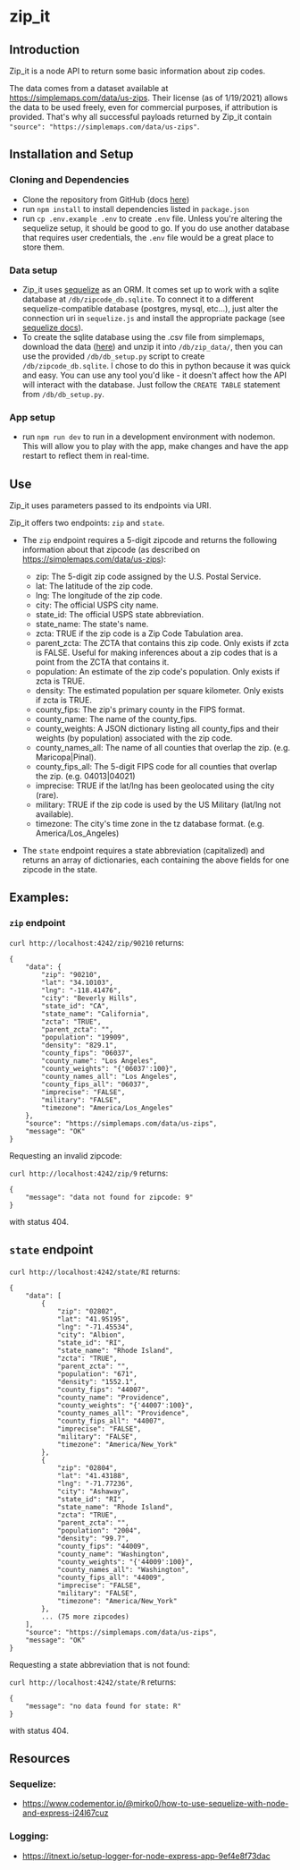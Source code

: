 # zip_it
## Introduction
Zip_it is a node API to return some basic information about zip codes.

The data comes from a dataset available at https://simplemaps.com/data/us-zips. Their license (as of 1/19/2021) allows the data to be used freely, even for commercial purposes, if attribution is provided. That's why all successful payloads returned by Zip_it contain `"source": "https://simplemaps.com/data/us-zips"`.

## Installation and Setup

### Cloning and Dependencies
- Clone the repository from GitHub (docs [here](https://docs.github.com/en/github/creating-cloning-and-archiving-repositories/cloning-a-repository))
- run `npm install` to install dependencies listed in `package.json`
- run `cp .env.example .env` to create `.env` file. Unless you're altering the sequelize setup, it should be good to go. If you do use another database that requires user credentials, the `.env` file would be a great place to store them.

### Data setup
- Zip_it uses [sequelize](https://sequelize.org/) as an ORM. It comes set up to work with a sqlite database at `/db/zipcode_db.sqlite`. To connect it to a different sequelize-compatible database (postgres, mysql, etc...), just alter the connection uri in `sequelize.js` and install the appropriate package (see [sequelize docs](https://sequelize.org/master/manual/getting-started.html)).
- To create the sqlite database using the .csv file from simplemaps, download the data ([here](https://simplemaps.com/data/us-zips)) and unzip it into `/db/zip_data/`, then you can use the provided `/db/db_setup.py` script to create `/db/zipcode_db.sqlite`. I chose to do this in python because it was quick and easy. You can use any tool you'd like - it doesn't affect how the API will interact with the database. Just follow the `CREATE TABLE` statement from `/db/db_setup.py`.

### App setup
- run `npm run dev` to run in a development environment with nodemon. This will allow you to play with the app, make changes and have the app restart to reflect them in real-time.

## Use
Zip_it uses parameters passed to its endpoints via URI.

Zip_it offers two endpoints: `zip` and `state`.

- The `zip` endpoint requires a 5-digit zipcode and returns the following information about that zipcode (as described on https://simplemaps.com/data/us-zips):
  - zip: The 5-digit zip code assigned by the U.S. Postal Service.
  - lat: The latitude of the zip code.
  - lng: The longitude of the zip code.
  - city: The official USPS city name.
  - state_id: The official USPS state abbreviation.
  - state_name: The state's name.
  - zcta: TRUE if the zip code is a Zip Code Tabulation area.
  - parent_zcta: The ZCTA that contains this zip code. Only exists if zcta is FALSE. Useful for making inferences about a zip codes that is a point from the ZCTA that contains it.
  - population: An estimate of the zip code's population. Only exists if zcta is TRUE.
  - density: The estimated population per square kilometer. Only exists if zcta is TRUE.
  - county_fips: The zip's primary county in the FIPS format.
  - county_name: The name of the county_fips.
  - county_weights: A JSON dictionary listing all county_fips and their weights (by population) associated with the zip code.
  - county_names_all: The name of all counties that overlap the zip. (e.g. Maricopa|Pinal).
  - county_fips_all: The 5-digit FIPS code for all counties that overlap the zip. (e.g. 04013|04021)
  - imprecise: TRUE if the lat/lng has been geolocated using the city (rare).
  - military: TRUE if the zip code is used by the US Military (lat/lng not available).
  - timezone: The city's time zone in the tz database format. (e.g. America/Los_Angeles)


- The `state` endpoint requires a state abbreviation (capitalized) and returns an array of dictionaries, each containing the above fields for one zipcode in the state.

## Examples:
### `zip` endpoint
`curl http://localhost:4242/zip/90210` returns:
```
{
    "data": {
        "zip": "90210",
        "lat": "34.10103",
        "lng": "-118.41476",
        "city": "Beverly Hills",
        "state_id": "CA",
        "state_name": "California",
        "zcta": "TRUE",
        "parent_zcta": "",
        "population": "19909",
        "density": "829.1",
        "county_fips": "06037",
        "county_name": "Los Angeles",
        "county_weights": "{'06037':100}",
        "county_names_all": "Los Angeles",
        "county_fips_all": "06037",
        "imprecise": "FALSE",
        "military": "FALSE",
        "timezone": "America/Los_Angeles"
    },
    "source": "https://simplemaps.com/data/us-zips",
    "message": "OK"
}
```

Requesting an invalid zipcode:

`curl http://localhost:4242/zip/9` returns:

```
{
    "message": "data not found for zipcode: 9"
}
```
with status 404.

## `state` endpoint
`curl http://localhost:4242/state/RI` returns:
```
{
    "data": [
        {
            "zip": "02802",
            "lat": "41.95195",
            "lng": "-71.45534",
            "city": "Albion",
            "state_id": "RI",
            "state_name": "Rhode Island",
            "zcta": "TRUE",
            "parent_zcta": "",
            "population": "671",
            "density": "1552.1",
            "county_fips": "44007",
            "county_name": "Providence",
            "county_weights": "{'44007':100}",
            "county_names_all": "Providence",
            "county_fips_all": "44007",
            "imprecise": "FALSE",
            "military": "FALSE",
            "timezone": "America/New_York"
        },
        {
            "zip": "02804",
            "lat": "41.43188",
            "lng": "-71.77236",
            "city": "Ashaway",
            "state_id": "RI",
            "state_name": "Rhode Island",
            "zcta": "TRUE",
            "parent_zcta": "",
            "population": "2004",
            "density": "99.7",
            "county_fips": "44009",
            "county_name": "Washington",
            "county_weights": "{'44009':100}",
            "county_names_all": "Washington",
            "county_fips_all": "44009",
            "imprecise": "FALSE",
            "military": "FALSE",
            "timezone": "America/New_York"
        },
        ... (75 more zipcodes)
    ],
    "source": "https://simplemaps.com/data/us-zips",
    "message": "OK"
}
```

Requesting a state abbreviation that is not found:

`curl http://localhost:4242/state/R` returns:

```
{
    "message": "no data found for state: R"
}
```
with status 404.

## Resources
### Sequelize:
- https://www.codementor.io/@mirko0/how-to-use-sequelize-with-node-and-express-i24l67cuz

### Logging:
- https://itnext.io/setup-logger-for-node-express-app-9ef4e8f73dac
